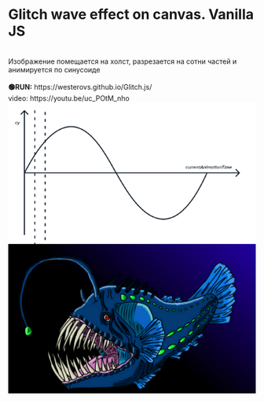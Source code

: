 # Glitch wave effect on canvas. Vanilla JS
<br>
Изображение помещается на холст, разрезается на сотни частей и анимируется по синусоиде
<br>
<br>
<b>🟢RUN:</b>
https://westerovs.github.io/Glitch.js/
<br>
video: https://youtu.be/uc_POtM_nho
<br>
<img src="./cover.png">
